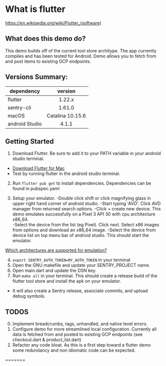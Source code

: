 
# What is flutter

https://en.wikipedia.org/wiki/Flutter_(software)

## What does this demo do?

This demo builds off of the current tool store architype. 
The app currently compiles and has been tested for Android. Demo allows you to fetch from and post items to existing GCP endpoints. 

## Versions Summary:

| dependency      | version           
| ------------- |:-------------:| 
| flutter      | 1.22.x  |
| sentry-cli   | 1.61.0 |
| macOS | Catalina 10.15.6      |
| android Studio | 4.1.1     |



## Getting Started
1. Download Flutter. Be sure to add it to your PATH variable in your android studio terminal.
- [Download Flutter for Mac](https://flutter.dev/docs/get-started/install/macos)
- Test by running flutter in the android studio terminal.

2. Run ```flutter pub get``` to install dependencies. Dependencies can be found in pubspec.yaml

3. Setup your emulator. 
-Double click shift or click magnifying glass in upper right hand corner of android studio. 
-Start typing 'AVD'. Click AVD manager from returned search options. 
-Click + create new device. This demo emulates successfully on a Pixel 3 API 30 with cpu architecture x86_64.  
-Select the device from the list (eg Pixel). Click next. Select x86 images from options and download an x86_64 image. 
-Select the device from device list on top menu bar of android studio. This should start the emulator.
 
[Which architectures are supported for emulation?](https://flutter.dev/docs/resources/faq#what-devices-and-os-versions-does-flutter-run-on)

4.  ```export SENTRY_AUTH_TOKEN=MY_AUTH_TOKEN``` in your terminal
5. Open the GNU makefile and update your SENTRY_PROJECT name.
6. Open main.dart and update the DSN key.
7. Run ```make all``` in your terminal. This should create a release build of the flutter tool store and install the apk on your emulator. 
 - It will also create a Sentry release, associate commits, and upload debug symbols.

## TODOS

0. Implement breadcrumbs, tags, unhandled, and native level errors. 
1. Configure demo for more streamlined local configuration. Currently all data is fetched from and posted to existing GCP endpoints (see checkout.dart & product_list.dart)
2. Refactor any code bloat. As this is a first step toward a flutter demo some redundancy and non idiomatic code can be expected.




=======

